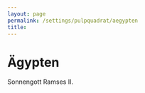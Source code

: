 ```yaml
---
layout: page
permalink: /settings/pulpquadrat/aegypten
title: 
---
```


# Ägypten

Sonnengott Ramses II.

##  


